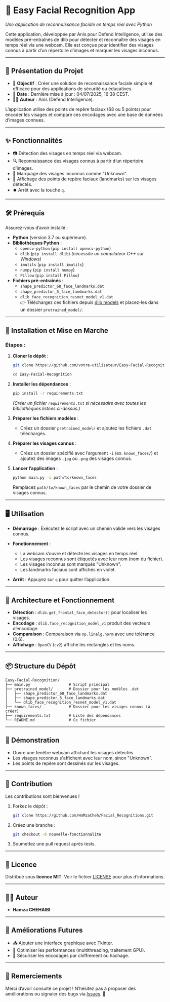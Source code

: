 # 👤 **Easy Facial Recognition App**  
*Une application de reconnaissance faciale en temps réel avec Python*

Cette application, développée par Anis pour Defend Intelligence, utilise des modèles pré-entraînés de dlib pour détecter et reconnaître des visages en temps réel via une webcam. Elle est conçue pour identifier des visages connus à partir d’un répertoire d’images et marquer les visages inconnus.

---

## 🧠 **Présentation du Projet**  
- 🎯 **Objectif** : Créer une solution de reconnaissance faciale simple et efficace pour des applications de sécurité ou éducatives.  
- 📅 **Date** : Dernière mise à jour : 04/07/2025, 16:38 CEST.  
- 👨‍💻 **Auteur** : Anis (Defend Intelligence).  

L’application utilise des points de repère faciaux (68 ou 5 points) pour encoder les visages et compare ces encodages avec une base de données d’images connues.

---

## ✨ **Fonctionnalités**  
- 📷 Détection des visages en temps réel via webcam.  
- 🔍 Reconnaissance des visages connus à partir d’un répertoire d’images.  
- 📌 Marquage des visages inconnus comme "Unknown".  
- 🎯 Affichage des points de repère faciaux (landmarks) sur les visages détectés.  
- ⏹️ Arrêt avec la touche `q`.  

---

## 🛠️ **Prérequis**  
Assurez-vous d’avoir installé :  
- **Python** (version 3.7 ou supérieure).  
- **Bibliothèques Python** :  
  - `opencv-python` (`pip install opencv-python`)  
  - `dlib` (`pip install dlib`) *(nécessite un compilateur C++ sur Windows)*  
  - `imutils` (`pip install imutils`)  
  - `numpy` (`pip install numpy`)  
  - `Pillow` (`pip install Pillow`)  
- **Fichiers pré-entraînés** :  
  - `shape_predictor_68_face_landmarks.dat`  
  - `shape_predictor_5_face_landmarks.dat`  
  - `dlib_face_recognition_resnet_model_v1.dat`  
  👉 Téléchargez ces fichiers depuis [dlib models](http://dlib.net/files/) et placez-les dans un dossier `pretrained_model/`.

---

## 🚀 **Installation et Mise en Marche**  
### Étapes :  
1. **Cloner le dépôt** :  
   ```bash
   git clone https://github.com/votre-utilisateur/Easy-Facial-Recognition.git
   ````
   ```bash
   cd Easy-Facial-Recognition
   ````


2. **Installer les dépendances** :

   ```bash
   pip install -r requirements.txt
   ````

   *(Créer un fichier `requirements.txt` si nécessaire avec toutes les bibliothèques listées ci-dessus.)*
3. **Préparer les fichiers modèles** :

   * Créez un dossier `pretrained_model/` et ajoutez les fichiers `.dat` téléchargés.
4. **Préparer les visages connus** :

   * Créez un dossier spécifié avec l’argument `-i` (ex. `known_faces/`) et ajoutez des images `.jpg` ou `.png` des visages connus.
5. **Lancer l’application** :

   ```bash
   python main.py -i path/to/known_faces
   ````

   Remplacez `path/to/known_faces` par le chemin de votre dossier de visages connus.

---

## 🖥️ **Utilisation**

* **Démarrage** : Exécutez le script avec un chemin valide vers les visages connus.
* **Fonctionnement** :

  * La webcam s’ouvre et détecte les visages en temps réel.
  * Les visages reconnus sont étiquetés avec leur nom (nom du fichier).
  * Les visages inconnus sont marqués "Unknown".
  * Les landmarks faciaux sont affichés en violet.
* **Arrêt** : Appuyez sur `q` pour quitter l’application.

---

## 🧩 **Architecture et Fonctionnement**

* **Détection** : `dlib.get_frontal_face_detector()` pour localiser les visages.
* **Encodage** : `dlib.face_recognition_model_v1` produit des vecteurs d’encodage.
* **Comparaison** : Comparaison via `np.linalg.norm` avec une tolérance (0.6).
* **Affichage** : `OpenCV` (`cv2`) affiche les rectangles et les noms.

---

## 📦 **Structure du Dépôt**

```
Easy-Facial-Recognition/
├── main.py                 # Script principal
├── pretrained_model/       # Dossier pour les modèles .dat
│   ├── shape_predictor_68_face_landmarks.dat
│   ├── shape_predictor_5_face_landmarks.dat
│   └── dlib_face_recognition_resnet_model_v1.dat
├── known_faces/            # Dossier pour les visages connus (à créer)
├── requirements.txt        # Liste des dépendances
└── README.md               # Ce fichier
```

---

## 🎥 **Démonstration**

* Ouvre une fenêtre webcam affichant les visages détectés.
* Les visages reconnus s'affichent avec leur nom, sinon "Unknown".
* Les points de repère sont dessinés sur les visages.

---

## 🤝 **Contribution**

Les contributions sont bienvenues !

1. Forkez le dépôt :

   ```bash
   git clone https://github.com/HaMzaCheh/Facial_Recognitions.git
   ```
2. Créez une branche :

   ```bash
   git checkout -b nouvelle-fonctionnalite
   ```
3. Soumettez une pull request après tests.

---

## 📄 **Licence**

Distribué sous **licence MIT**. Voir le fichier [LICENSE](LICENSE) pour plus d’informations.

---

## 👨‍💻 **Auteur**

* **Hamza CHEHAIBI**

---

## 🚧 **Améliorations Futures**

* 📥 Ajouter une interface graphique avec Tkinter.
* 🚀 Optimiser les performances (multithreading, traitement GPU).
* 🔐 Sécuriser les encodages par chiffrement ou hachage.

---

## 🙏 **Remerciements**

Merci d’avoir consulté ce projet !
N’hésitez pas à proposer des améliorations ou signaler des bugs via [Issues](https://github.com/HaMzaCheh/Facial_Recognitions/issues). 🎉

